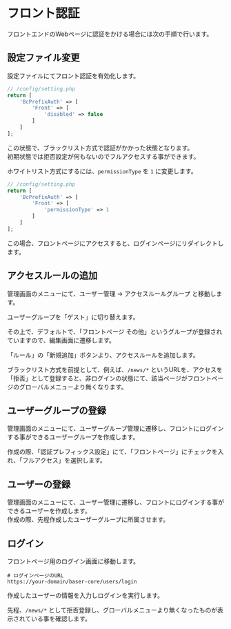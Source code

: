 # フロント認証

フロントエンドのWebページに認証をかける場合には次の手順で行います。

## 設定ファイル変更
設定ファイルにてフロント認証を有効化します。

```php
// /config/setting.php
return [
    'BcPrefixAuth' => [
        'Front' => [
            'disabled' => false
        ]
    ]
];
```

この状態で、ブラックリスト方式で認証がかかった状態となります。  
初期状態では拒否設定が何もないのでフルアクセスする事ができます。

ホワイトリスト方式にするには、`permissionType` を `1` に変更します。

```php
// /config/setting.php
return [
    'BcPrefixAuth' => [
        'Front' => [
            'permissionType' => 1
        ]
    ]
];
```

この場合、フロントページにアクセスすると、ログインページにリダイレクトします。

## アクセスルールの追加


管理画面のメニューにて、ユーザー管理 → アクセスルールグループ と移動します。  

ユーザーグループを「ゲスト」に切り替えます。

その上で、デフォルトで、「フロントページ その他」というグループが登録されていますので、編集画面に遷移します。  

「ルール」の「新規追加」ボタンより、アクセスルールを追加します。

ブラックリスト方式を前提として、例えば、`/news/*` というURLを、アクセスを「拒否」として登録すると、非ログインの状態にて、該当ページがフロントページのグローバルメニューより無くなります。 

## ユーザーグループの登録

管理画面のメニューにて、ユーザーグループ管理に遷移し、フロントにログインする事ができるユーザーグループを作成します。

作成の際、「認証プレフィックス設定」にて、「フロントページ」にチェックを入れ、「フルアクセス」を選択します。


## ユーザーの登録
管理画面のメニューにて、ユーザー管理に遷移し、フロントにログインする事ができるユーザーを作成します。  
作成の際、先程作成したユーザーグループに所属させます。


## ログイン
フロントページ用のログイン画面に移動します。

```shell
# ログインページのURL
https://your-domain/baser-core/users/login
```

作成したユーザーの情報を入力しログインを実行します。

先程、`/news/*` として拒否登録し、グローバルメニューより無くなったものが表示されている事を確認します。

　
